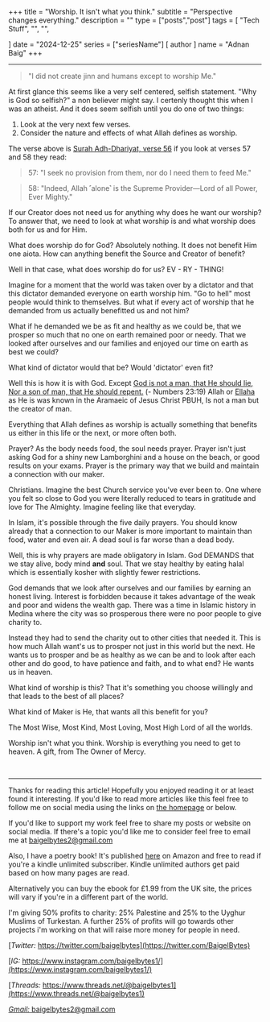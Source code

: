 +++
title = "Worship. It isn't what you think."
subtitle = "Perspective changes everything."
description = ""
type = ["posts","post"]
tags = [
	"Tech Stuff",
	"",
	"",
    
]
date = "2024-12-25"
series = ["seriesName"]
[ author ]
  name = "Adnan Baig"
+++

---


> "I did not create jinn and humans except to worship Me."

At first glance this seems like a very self centered, selfish statement. "Why is God so selfish?" a non believer might say. I certenly thought this when I was an atheist. And it does seem selfish until you do one of two things:

1. Look at the very next few verses.
2. Consider the nature and effects of what Allah defines as worship.

The verse above is [Surah Adh-Dhariyat, verse 56](https://quran.com/en/adh-dhariyat/56-58) if you look at verses 57 and 58 they read:

> 57: "I seek no provision from them, nor do I need them to feed Me."

> 58: "Indeed, Allah ˹alone˺ is the Supreme Provider—Lord of all Power, Ever Mighty."

If our Creator does not need us for anything why does he want our worship? To answer that, we need to look at what worship is and what worship does both for us and for Him.

What does worship do for God? Absolutely nothing. It does not benefit Him one aiota. How can anything benefit the Source and Creator of benefit?

Well in that case, what does worship do for us? EV - RY - THING!

Imagine for a moment that the world was taken over by a dictator and that this dictator demanded everyone on earth worship him. "Go to hell" most people would think to themselves. But what if every act of worship that he demanded from us actually benefitted us and not him?

What if he demanded we be as fit and healthy as we could be, that we prosper so much that no one on earth remained poor or needy. That we looked after ourselves and our families and enjoyed our time on earth as best we could?

What kind of dictator would that be? Would 'dictator' even fit?

Well this is how it is with God. Except [God is not a man, that He should lie, Nor a son of man, that He should repent.](https://www.biblegateway.com/passage/?search=Numbers%2023%3A19&version=NKJV) (- Numbers 23:19) Allah or [Ellaha](https://www.videobible.com/aramaic-word-for-god#:~:text=The%20Aramaic%20word%20for%20“God,during%20the%20time%20of%20Jesus.) as He is was known in the Aramaeic of Jesus Christ PBUH, Is not a man but the creator of man.

Everything that Allah defines as worship is actually something that benefits us either in this life or the next, or more often both.

Prayer? As the body needs food, the soul needs prayer. Prayer isn't just asking God for a shiny new Lamborghini and a house on the beach, or good results on your exams. Prayer is the primary way that we build and maintain a connection with our maker.

Christians. Imagine the best Church service you've ever been to. One where you felt so close to God you were literally reduced to tears in gratitude and love for The Almighty. Imagine feeling like that everyday.

In Islam, it's possible through the five daily prayers. You should know already that a connection to our Maker is more important to maintain than food, water and even air. A dead soul is far worse than a dead body.

Well, this is why prayers are made obligatory in Islam. God DEMANDS that we stay alive, body mind **and** soul. That we stay healthy by eating halal which is essentially kosher with slightly fewer restrictions.

God demands that we look after ourselves and our families by earning an honest living. Interest is forbidden because it takes advantage of the weak and poor and widens the wealth gap. There was a time in Islamic history in Medina where the city was so prosperous there were no poor people to give charity to.

Instead they had to send the charity out to other cities that needed it. This is how much Allah want's us to prosper not just in this world but the next. He wants us to prosper and be as healthy as we can be and to look after each other and do good, to have patience and faith, and to what end? He wants us in heaven.

What kind of worship is this? That it's something you choose willingly and that leads to the best of all places?

What kind of Maker is He, that wants all this benefit for you?

The Most Wise, Most Kind, Most Loving, Most High Lord of all the worlds.

Worship isn't what you think. Worship is everything you need to get to heaven. A gift, from The Owner of Mercy.







&nbsp;

---

Thanks for reading this article! Hopefully you enjoyed reading it or at least found it interesting. If you'd like to read more articles like this feel free to follow me on social media using the links on [the homepage](https://baigelbytes.com) or below.

If you'd like to support my work feel free to share my posts or website on social media. If there's a topic you'd like me to consider feel free to email me at baigelbytes2@gmail.com

Also, I have a poetry book! It's published [here](https://amzn.eu/d/3nzHMT6) on Amazon and free to read if you're a kindle unlimited subscriber. Kindle unlimited authors get paid based on how many pages are read.

Alternatively you can buy the ebook for £1.99 from the UK site, the prices will vary if you're in a different part of the world.

I'm giving 50% profits to charity: 25% Palestine and 25% to the Uyghur Muslims of Turkestan. A further 25% of profits will go towards other projects i'm working on that will raise more money for people in need.


[*Twitter:* https://twitter.com/baigelbytes](https://twitter.com/BaigelBytes)

[*IG:* https://www.instagram.com/baigelbytes1/](https://www.instagram.com/baigelbytes1/)

[*Threads:* https://www.threads.net/@baigelbytes1](https://www.threads.net/@baigelbytes1)

[*Gmail:* baigelbytes2@gmail.com](baigelbytes2@gmail.com)

